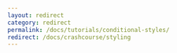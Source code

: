 ```yaml
---
layout: redirect
category: redirect
permalink: /docs/tutorials/conditional-styles/
redirect: /docs/crashcourse/styling
---
```


